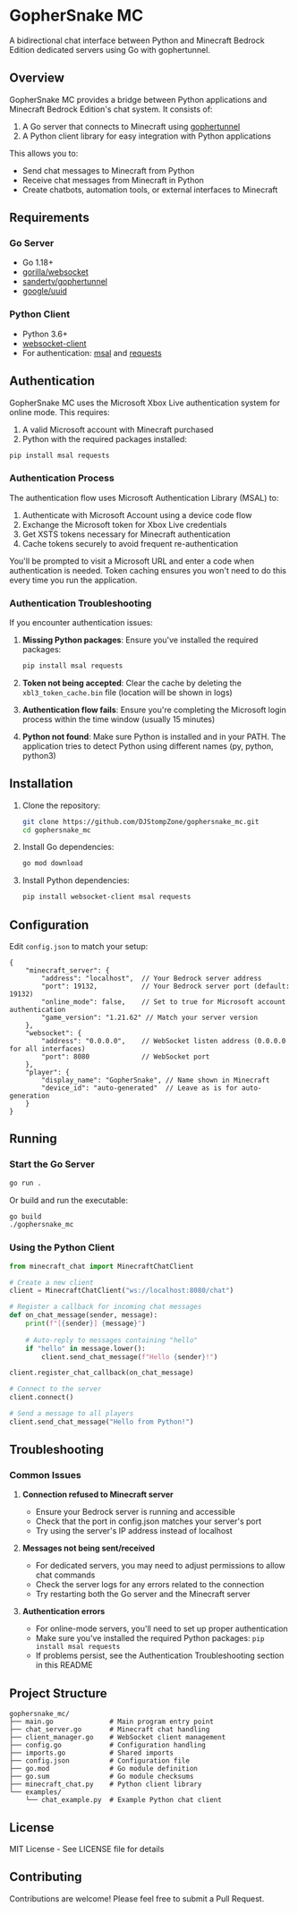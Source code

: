 # GopherSnake MC

A bidirectional chat interface between Python and Minecraft Bedrock Edition dedicated servers using Go with gophertunnel.

## Overview

GopherSnake MC provides a bridge between Python applications and Minecraft Bedrock Edition's chat system. It consists of:

1. A Go server that connects to Minecraft using [gophertunnel](https://github.com/sandertv/gophertunnel)
2. A Python client library for easy integration with Python applications

This allows you to:

- Send chat messages to Minecraft from Python
- Receive chat messages from Minecraft in Python
- Create chatbots, automation tools, or external interfaces to Minecraft

## Requirements

### Go Server

- Go 1.18+
- [gorilla/websocket](https://github.com/gorilla/websocket)
- [sandertv/gophertunnel](https://github.com/sandertv/gophertunnel)
- [google/uuid](https://github.com/google/uuid)

### Python Client

- Python 3.6+
- [websocket-client](https://pypi.org/project/websocket-client/)
- For authentication: [msal](https://pypi.org/project/msal/) and [requests](https://pypi.org/project/requests/)

## Authentication

GopherSnake MC uses the Microsoft Xbox Live authentication system for online mode. This requires:

1. A valid Microsoft account with Minecraft purchased
2. Python with the required packages installed:

```bash
pip install msal requests
```

### Authentication Process

The authentication flow uses Microsoft Authentication Library (MSAL) to:

1. Authenticate with Microsoft Account using a device code flow
2. Exchange the Microsoft token for Xbox Live credentials
3. Get XSTS tokens necessary for Minecraft authentication
4. Cache tokens securely to avoid frequent re-authentication

You'll be prompted to visit a Microsoft URL and enter a code when authentication is needed.
Token caching ensures you won't need to do this every time you run the application.

### Authentication Troubleshooting

If you encounter authentication issues:

1. **Missing Python packages**: Ensure you've installed the required packages:
   ```bash
   pip install msal requests
   ```

2. **Token not being accepted**: Clear the cache by deleting the `xbl3_token_cache.bin` file (location will be shown in logs)

3. **Authentication flow fails**: Ensure you're completing the Microsoft login process within the time window (usually 15 minutes)

4. **Python not found**: Make sure Python is installed and in your PATH. The application tries to detect Python using different names (py, python, python3)

## Installation

1. Clone the repository:

   ```bash
   git clone https://github.com/DJStompZone/gophersnake_mc.git
   cd gophersnake_mc
   ```

2. Install Go dependencies:

   ```bash
   go mod download
   ```

3. Install Python dependencies:

   ```bash
   pip install websocket-client msal requests
   ```

## Configuration

Edit `config.json` to match your setup:

```jsonc
{
    "minecraft_server": {
        "address": "localhost",  // Your Bedrock server address
        "port": 19132,           // Your Bedrock server port (default: 19132)
        "online_mode": false,    // Set to true for Microsoft account authentication
        "game_version": "1.21.62" // Match your server version
    },
    "websocket": {
        "address": "0.0.0.0",    // WebSocket listen address (0.0.0.0 for all interfaces)
        "port": 8080             // WebSocket port
    },
    "player": {
        "display_name": "GopherSnake", // Name shown in Minecraft
        "device_id": "auto-generated"  // Leave as is for auto-generation
    }
}
```

## Running

### Start the Go Server

```bash
go run .
```

Or build and run the executable:

```bash
go build
./gophersnake_mc
```

### Using the Python Client

```python
from minecraft_chat import MinecraftChatClient

# Create a new client
client = MinecraftChatClient("ws://localhost:8080/chat")

# Register a callback for incoming chat messages
def on_chat_message(sender, message):
    print(f"[{sender}] {message}")
    
    # Auto-reply to messages containing "hello"
    if "hello" in message.lower():
        client.send_chat_message(f"Hello {sender}!")

client.register_chat_callback(on_chat_message)

# Connect to the server
client.connect()

# Send a message to all players
client.send_chat_message("Hello from Python!")
```

## Troubleshooting

### Common Issues

1. **Connection refused to Minecraft server**
   - Ensure your Bedrock server is running and accessible
   - Check that the port in config.json matches your server's port
   - Try using the server's IP address instead of localhost

2. **Messages not being sent/received**
   - For dedicated servers, you may need to adjust permissions to allow chat commands
   - Check the server logs for any errors related to the connection
   - Try restarting both the Go server and the Minecraft server

3. **Authentication errors**
   - For online-mode servers, you'll need to set up proper authentication
   - Make sure you've installed the required Python packages: `pip install msal requests`
   - If problems persist, see the Authentication Troubleshooting section in this README

## Project Structure

```plaintext
gophersnake_mc/
├── main.go              # Main program entry point
├── chat_server.go       # Minecraft chat handling
├── client_manager.go    # WebSocket client management
├── config.go            # Configuration handling
├── imports.go           # Shared imports
├── config.json          # Configuration file
├── go.mod               # Go module definition
├── go.sum               # Go module checksums
├── minecraft_chat.py    # Python client library
└── examples/
    └── chat_example.py  # Example Python chat client
```

## License

MIT License - See LICENSE file for details

## Contributing

Contributions are welcome! Please feel free to submit a Pull Request.